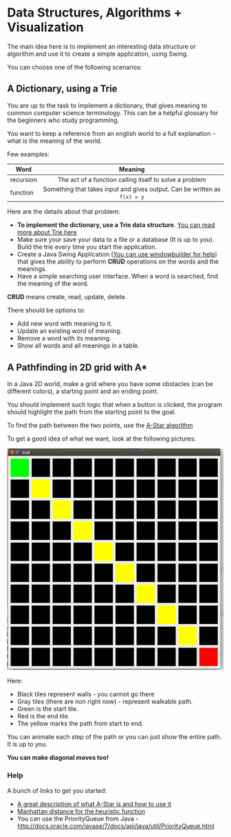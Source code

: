 # Data Structures, Algorithms + Visualization

The main idea here is to implement an interesting data structure or algorithm and use it to create a simple application, using Swing.

You can choose one of the following scenarios:

## A Dictionary, using a Trie

You are up to the task to implement a dictionary, that gives meaning to common computer science terminology. This can be a helpful glossary for the beginners who study programming.

You want to keep a reference from an english world to a full explanation - what is the meaning of the world.

Few examples:

| Word          | Meaning       |
| ------------- |:-------------:|
| recursion     | The act of a function calling itself to solve a problem |
| function      | Something that takes input and gives output. Can be written as `f(x) = y`      |

Here are the details about that problem:

* **To implement the dictionary, use a Trie data structure**. [You can read more about Trie here](https://en.wikipedia.org/wiki/Trie)
* Make sure your save your data to a file or a database (It is up to you). Build the trie every time you start the application.
* Create a Java Swing Application ([You can use windowbuilder for help](https://eclipse.org/windowbuilder/)) that gives the ability to perform **CRUD** operations on the words and the meanings.
* Have a simple searching user interface. When a word is searched, find the meaning of the word.


**CRUD** means create, read, update, delete.

There should be options to:

* Add new word with meaning to it.
* Update an existing word of meaning.
* Remove a word with its meaning.
* Show all words and all meanings in a table.

## A Pathfinding in 2D grid with A*

In a Java 2D world, make a grid where you have some obstacles (can be different colors), a starting point and an ending point.

You should implement such logic that when a button is clicked, the program should highlight the path from the starting point to the goal.

To find the path between the two points, use the [A-Star algorithm](https://en.wikipedia.org/wiki/A*_search_algorithm)

To get a good idea of what we want, look at the following pictures:

![](tiles.png)

Here:

* Black tiles represent walls - you cannot go there
* Gray tiles (there are non right now) - represent walkable path.
* Green is the start tile.
* Red is the end tile.
* The yellow marks the path from start to end.

You can animate each step of the path or you can just show the entire path. It is up to you.

**You can make diagonal moves too!**

### Help

A bunch of links to get you started:

* [A great description of what A-Star is and how to use it](http://buildnewgames.com/astar/)
* [Manhattan distance for the heuristic function](https://en.wikipedia.org/wiki/Taxicab_geometry)
* You can use the PriorityQueue from Java - http://docs.oracle.com/javase/7/docs/api/java/util/PriorityQueue.html
